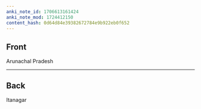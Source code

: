 ```yaml
---
anki_note_id: 1706613161424
anki_note_mod: 1724412150
content_hash: 0d64d84e39382672784e9b922eb0f652
---
```


## Front

Arunachal Pradesh

<hr/>

## Back

Itanagar